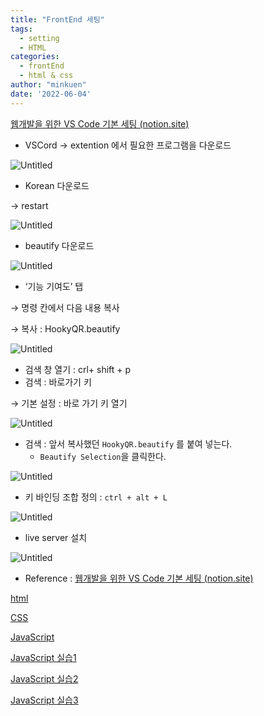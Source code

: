 ```yaml
---
title: "FrontEnd 세팅"
tags:
  - setting
  - HTML
categories:
  - frontEnd 
  - html & css
author: "minkuen"
date: '2022-06-04'
---
```


[웹개발을 위한 VS Code 기본 세팅 (notion.site)](https://www.notion.so/VS-Code-47b4648883384fa28cd063afafb6ca6d)

- VSCord → extention 에서 필요한 프로그램을 다운로드

![Untitled](/images/frontEnd_setting_VSCode/Untitled.png)

- Korean 다운로드

→ restart

![Untitled](/images/frontEnd_setting_VSCode/Untitled%201.png)

- beautify 다운로드

![Untitled](/images/frontEnd_setting_VSCode/Untitled%202.png)

- ‘기능 기여도’ 탭

→ 명령 칸에서 다음 내용 복사

→  복사 : HookyQR.beautify 

![Untitled](/images/frontEnd_setting_VSCode/Untitled%203.png)

- 검색 창 열기 : crl+ shift + p
- 검색 : 바로가기 키

→ 기본 설정 : 바로 가기 키 열기

![Untitled](/images/frontEnd_setting_VSCode/Untitled%204.png)

- 검색 : 앞서 복사했던 `HookyQR.beautify` 를 붙여 넣는다.
    - `Beautify Selection`을  클릭한다.

![Untitled](/images/frontEnd_setting_VSCode/Untitled%205.png)

- 키 바인딩 조합 정의 : `ctrl + alt + L`

![Untitled](/images/frontEnd_setting_VSCode/Untitled%206.png)

- live server 설치

![Untitled](/images/frontEnd_setting_VSCode/Untitled%207.png)

- Reference : [웹개발을 위한 VS Code 기본 세팅 (notion.site)](https://www.notion.so/VS-Code-47b4648883384fa28cd063afafb6ca6d)

[html](https://www.notion.so/html-55dba350855e48d19e78ea66dea5dd8f)

[CSS](https://www.notion.so/CSS-19edadecd8824ed1bbb91d4b8bcfc40b)

[JavaScript](https://www.notion.so/JavaScript-dc1a403b29874d47b486b338f4f13b66)

[JavaScript 실습1](https://www.notion.so/JavaScript-1-002df0946f64451997021fd0e7c3853a)

[JavaScript 실습2](https://www.notion.so/JavaScript-2-2e7e9d736a4a48ffb23445ff287d1ea4)

[JavaScript 실습3](https://www.notion.so/JavaScript-3-61824eac90e641629880eecfe0ab567e)